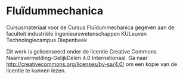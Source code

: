 # Flu&iuml;dummechanica

Cursusmateriaal voor de Cursus Flu&iuml;dummechanica gegeven aan de faculteit industri&euml;le ingenieurswetenschappen KULeuven Technologiecampus Diepenbeek


Dit werk is gelicenseerd onder de licentie Creative Commons Naamsvermelding-GelijkDelen 4.0 Internationaal. Ga naar http://creativecommons.org/licenses/by-sa/4.0/ om een kopie van de licentie te kunnen lezen.
